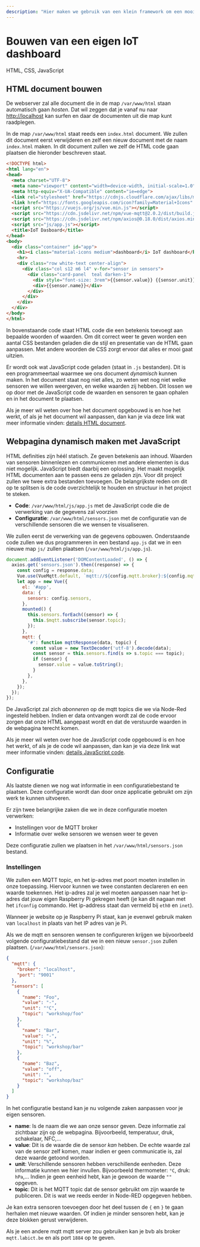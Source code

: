 ```yaml
---
description: "Hier maken we gebruik van een klein framework om een mooi dashboard te bouwen waar onze data ter beschikking wordt gesteld. Deze hosten we dan natuurlijk op onze eigen Raspberry Pi's."
---
```


# Bouwen van een eigen IoT dashboard

HTML, CSS, JavaScript

## HTML document bouwen

De webserver zal alle document die in de map `/var/www/html` staan automatisch gaan *hosten*. Dat wil zeggen dat je vanaf nu naar [http://localhost](http://localhost) kan surfen en daar de documenten uit die map kunt raadplegen.

In de map `/var/www/html` staat reeds een `index.html` document. We zullen dit document eerst verwijderen en zelf een nieuw document  met de naam `index.html` maken. In dit document zullen we zelf de HTML code gaan plaatsen die hieronder beschreven staat.

```html
<!DOCTYPE html>
<html lang="en">
<head>
  <meta charset="UTF-8">
  <meta name="viewport" content="width=device-width, initial-scale=1.0">
  <meta http-equiv="X-UA-Compatible" content="ie=edge">
  <link rel="stylesheet" href="https://cdnjs.cloudflare.com/ajax/libs/materialize/1.0.0/css/materialize.min.css">
  <link href="https://fonts.googleapis.com/icon?family=Material+Icons" rel="stylesheet">
  <script src="https://vuejs.org/js/vue.min.js"></script>
  <script src="https://cdn.jsdelivr.net/npm/vue-mqtt@2.0.2/dist/build.js"></script>
  <script src="https://cdn.jsdelivr.net/npm/axios@0.18.0/dist/axios.min.js"></script>
  <script src="js/app.js"></script>
  <title>IoT Dasboard</title>
</head>
<body>
  <div class="container" id="app">
    <h1><i class="material-icons medium">dashboard</i> IoT dashboard</h1>
    <hr>
    <div class="row white-text center-align">
      <div class="col s12 m6 l4" v-for="sensor in sensors">
        <div class="card-panel  teal darken-1">
          <div style="font-size: 3rem">{{sensor.value}} {{sensor.unit}}</div>
          <div>{{sensor.name}}</div>
        </div>
      </div>
    </div>
  </div>
</body>
</html>
```

In bovenstaande code staat HTML code die een betekenis toevoegt aan bepaalde woorden of waarden. Om dit correct weer te geven worden een aantal CSS bestanden geladen die de stijl en presentatie van de HTML gaan aanpassen. Met andere woorden de CSS zorgt ervoor dat alles er mooi gaat uitzien.

Er wordt ook wat JavaScript code geladen (staat in `.js` bestanden). Dit is een programmeertaal waarmee we ons document _dynamisch_ kunnen maken. In het document staat nog niet alles, zo weten wet nog niet welke sensoren we willen weergeven, en welke waarden zij hebben. Dit lossen we op door met de JavaScript code de waarden en sensoren te gaan ophalen en in het document te plaatsen.

Als je meer wil weten over hoe het document opgebouwd is en hoe het werkt, of als je het document wil aanpassen, dan kan je via deze link wat meer informatie vinden: [details HTML document](./html-details.md).

## Webpagina dynamisch maken met JavaScript

HTML definities zijn héél statisch. Ze geven betekenis aan inhoud. Waarden van sensoren binnenlezen en communiceren met andere elementen is dus niet mogelijk. JavaScript biedt daarbij een oplossing. Het maakt mogelijk HTML documenten aan te passen eens ze geladen zijn. Voor dit project zullen we twee extra bestanden toevoegen. De belangrijkste reden om dit op te splitsen is de code overzichtelijk te houden en structuur in het project te steken.

* **Code**: `/var/www/html/js/app.js` met de JavaScript code die de verwerking van de gegevens zal voorzien
* **Configuratie**: `/var/www/html/sensors.json` met de configuratie van de verschillende sensoren die we wensen te visualiseren.

We zullen eerst de verwerking van de gegevens opbouwen. Onderstaande code zullen we dus programmeren in een bestand `app.js` dat we in een nieuwe map `js/` zullen plaatsen (`/var/www/html/js/app.js`).

```js
document.addEventListener('DOMContentLoaded', () => {
  axios.get('sensors.json').then((response) => {
    const config = response.data;
    Vue.use(VueMqtt.default, `mqtt://${config.mqtt.broker}:${config.mqtt.port}`)
    let app = new Vue({
      el: '#app',
      data: {
        sensors: config.sensors,
      },
      mounted() {
        this.sensors.forEach((sensor) => {
          this.$mqtt.subscribe(sensor.topic);
        });
      },
      mqtt: {
        '#': function mqttResponse(data, topic) {
          const value = new TextDecoder('utf-8').decode(data);
          const sensor = this.sensors.find(s => s.topic === topic);
          if (sensor) {
            sensor.value = value.toString();
          }
        },
      },
    });
  });
});
```

De JavaScript zal zich _abonneren_ op de mqtt topics die we via Node-Red ingesteld hebben. Indien er data ontvangen wordt zal de code ervoor zorgen dat onze HTML aangepast wordt en dat de verstuurde waarden in de webpagina terecht komen.

Als je meer wil weten over hoe de JavaScript code opgebouwd is en hoe het werkt, of als je de code wil aanpassen, dan kan je via deze link wat meer informatie vinden: [details JavaScript code](./javascript-details).

## Configuratie

Als laatste dienen we nog wat informatie in een configuratiebestand te plaatsen. Deze configuratie wordt dan door onze applicatie gebruikt om zijn werk te kunnen uitvoeren.

Er zijn twee belangrijke zaken die we in deze configuratie moeten verwerken:

* Instellingen voor de MQTT broker
* Informatie over welke sensoren we wensen weer te geven

Deze configuratie zullen we plaatsen in het `/var/www/html/sensors.json` bestand.

### Instellingen

We zullen een MQTT topic, en het ip-adres met poort moeten instellen in onze toepassing. Hiervoor kunnen we twee constanten declareren en een waarde toekennen. Het ip-adres zal je wel moeten aanpassen naar het ip-adres dat jouw eigen Raspberry Pi gekregen heeft (je kan dit nagaan met het `ifconfig` commando. Het ip-address staat dan vermeld bij `eth0` en `inet`).

Wanneer je website op je Raspberry Pi staat, kan je evenwel gebruik maken van `localhost` in plaats van het IP adres van je Pi.

Als we de mqtt en sensoren wensen te configureren krijgen we bijvoorbeeld volgende configuratiebestand dat we in een nieuw `sensor.json` zullen plaatsen. (`/var/www/html/sensors.json`):

```json
{
  "mqtt": {
    "broker": "localhost",
    "port": "9001"
  },
  "sensors": [
    {
      "name": "Foo",
      "value": "-",
      "unit": "°C",
      "topic": "workshop/foo"
    },
    {
      "name": "Bar",
      "value": "-",
      "unit": "%",
      "topic": "workshop/bar"
    },
    {
      "name": "Baz",
      "value": "off",
      "unit": "",
      "topic": "workshop/baz"
    }
  ]
}
```

In het configuratie bestand kan je nu volgende zaken aanpassen voor je eigen sensoren.

* **name**: Is de naam die we aan onze sensor geven. Deze informatie zal zichtbaar zijn op de webpagina. Bijvoorbeeld, temperatuur, druk, schakelaar, NFC,...
* **value**: Dit is de waarde die de sensor *kan* hebben. De echte waarde zal van de sensor zelf komen, maar indien er geen communicatie is, zal deze waarde getoond worden.
* **unit**: Verschillende sensoren hebben verschillende eenheden. Deze informatie kunnen we hier invullen. Bijvoorbeeld thermometer: `°C`, druk: `hPa`,... Indien je geen eenheid hebt, kan je gewoon de waarde `""` opgeven.
* **topic**: Dit is het MQTT topic dat de sensor gebruikt om zijn waarde te publiceren. Dit is wat we reeds eerder in Node-RED opgegeven hebben.

Je kan extra sensoren toevoegen door het deel tussen de `{` en `}` te gaan herhalen met nieuwe waarden. Of indien je minder sensoren hebt, kan je deze blokken gerust verwijderen.

Als je een andere mqtt mqtt server zou gebruiken kan je bvb als broker `mqtt.labict.be` en als port `1884` op te geven.
